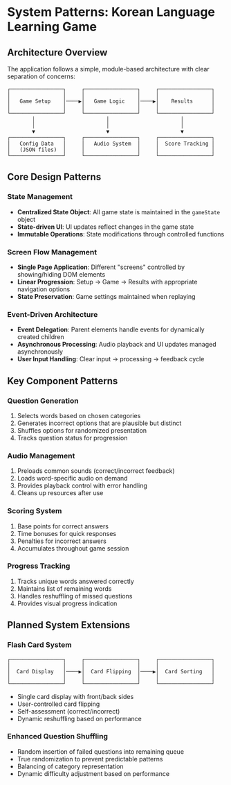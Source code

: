 # System Patterns: Korean Language Learning Game

## Architecture Overview

The application follows a simple, module-based architecture with clear separation of concerns:

```
┌─────────────────┐     ┌─────────────────┐     ┌─────────────────┐
│                 │     │                 │     │                 │
│   Game Setup    │────▶│   Game Logic    │────▶│    Results      │
│                 │     │                 │     │                 │
└─────────────────┘     └─────────────────┘     └─────────────────┘
        │                       │                       │
        │                       │                       │
        ▼                       ▼                       ▼
┌─────────────────┐     ┌─────────────────┐     ┌─────────────────┐
│   Config Data   │     │   Audio System  │     │  Score Tracking │
│   (JSON files)  │     │                 │     │                 │
└─────────────────┘     └─────────────────┘     └─────────────────┘
```

## Core Design Patterns

### State Management

- **Centralized State Object**: All game state is maintained in the `gameState` object
- **State-driven UI**: UI updates reflect changes in the game state
- **Immutable Operations**: State modifications through controlled functions

### Screen Flow Management

- **Single Page Application**: Different "screens" controlled by showing/hiding DOM elements
- **Linear Progression**: Setup → Game → Results with appropriate navigation options
- **State Preservation**: Game settings maintained when replaying

### Event-Driven Architecture

- **Event Delegation**: Parent elements handle events for dynamically created children
- **Asynchronous Processing**: Audio playback and UI updates managed asynchronously
- **User Input Handling**: Clear input → processing → feedback cycle

## Key Component Patterns

### Question Generation

1. Selects words based on chosen categories
2. Generates incorrect options that are plausible but distinct
3. Shuffles options for randomized presentation
4. Tracks question status for progression

### Audio Management

1. Preloads common sounds (correct/incorrect feedback)
2. Loads word-specific audio on demand
3. Provides playback control with error handling
4. Cleans up resources after use

### Scoring System

1. Base points for correct answers
2. Time bonuses for quick responses
3. Penalties for incorrect answers
4. Accumulates throughout game session

### Progress Tracking

1. Tracks unique words answered correctly
2. Maintains list of remaining words
3. Handles reshuffling of missed questions
4. Provides visual progress indication

## Planned System Extensions

### Flash Card System

```
┌─────────────────┐     ┌─────────────────┐     ┌─────────────────┐
│                 │     │                 │     │                 │
│  Card Display   │────▶│  Card Flipping  │────▶│  Card Sorting   │
│                 │     │                 │     │                 │
└─────────────────┘     └─────────────────┘     └─────────────────┘
```

- Single card display with front/back sides
- User-controlled card flipping
- Self-assessment (correct/incorrect)
- Dynamic reshuffling based on performance

### Enhanced Question Shuffling

- Random insertion of failed questions into remaining queue
- True randomization to prevent predictable patterns
- Balancing of category representation
- Dynamic difficulty adjustment based on performance
